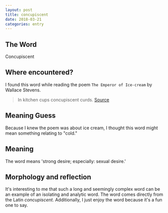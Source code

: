 ```yaml
---
layout: post
title: concupiscent
date: 2018-03-21
categories: entry
---
```

## The Word
Concupiscent

## Where encountered?
 I found this word while reading the poem `The Emperor of Ice-cream` by Wallace Stevens.

> In kitchen cups concupiscent curds.
[Source](https://www.poetryfoundation.org/poems/45234/the-emperor-of-ice-cream)

## Meaning Guess
Because I knew the poem was about ice cream, I thought this word might mean something relating to "cold."

## Meaning
The word means 'strong desire; especially: sexual desire.'

## Morphology and reflection
It's interesting to me that such a long and seemingly complex word can be an example of an isolating and analytic word.
The word comes directly from the Latin *concupiscent.* Additionally, I just enjoy the word because it's a fun one to say.
